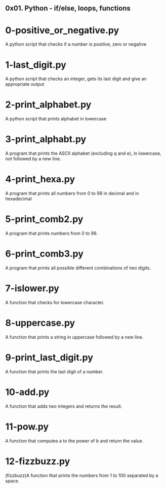 ## 0x01. Python - if/else, loops, functions
# 0-positive_or_negative.py
A python script that checks if a number is positive, zero or negative
# 1-last_digit.py
A python script that checks an integer, gets its last digit and give an appropriate output
# 2-print_alphabet.py
A python script that prints alphabet in lowercase
# 3-print_alphabt.py
A program that prints the ASCII alphabet (excluding q and e), in lowercase, not followed by a new line.
# 4-print_hexa.py
A program that prints all numbers from 0 to 98 in decimal and in hexadecimal
# 5-print_comb2.py
A program that prints numbers from 0 to 99.
# 6-print_comb3.py
A program that prints all possible different combinations of two digits.
# 7-islower.py
A function that checks for lowercase character.
# 8-uppercase.py
A function that prints a string in uppercase followed by a new line.
# 9-print_last_digit.py
A function that prints the last digit of a number.
# 10-add.py
A function that adds two integers and returns the result.
# 11-pow.py
A function that computes a to the power of b and return the value.
# 12-fizzbuzz.py
(fizzbuzz)A function that prints the numbers from 1 to 100 separated by a space.

